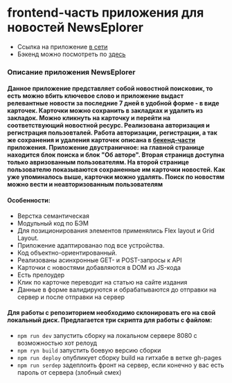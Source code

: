 # frontend-часть приложения для новостей NewsEplorer
-  Ссылка на приложение [в сети](https://byazrov-news.ga)
-  Бэкенд можно посмотреть по [здесь](https://github.com/muratbyazrov/byazrov-news-api)

### Описание приложения NewsEplorer
#### Данное приложение представляет собой новостной поисковик, то есть можно вбить ключевое слово и приложение выдаст релевантные новости за последние 7 дней в удобной форме - в виде карточек. Карточки можно сохранить в закладках и удалить из закладок. Можно кликнуть на карточку и перейти на соответствующий новостной ресурс. Реализована авторизация и регистрация пользовталей. Работа авторизации, регистрации, а так же сохранения и удаления карточек описана в [бекенд-части](https://github.com/muratbyazrov/byazrov-news-api) приложения. Приложение двустраничное: на главной странице находится блок поиска и блок "Об авторе". Вторая страницв доступна только авризованным пользователям. На второй странице пользователю показываются сохраненные им карточки новостей. Как уже упоминалось выше, карточки можно удалять. Поиск по новостям можно вести и неавторизованным пользователям

#### Особенности:
- Верстка семантическая
- Модульный код по БЭМ 
- Для позиционирования элементов применялись Flex layout и Grid Layout. 
- Приложение адаптированао под все устройства. 
- Код объектно-ориентированный. 
- Реализованы асинхронные GET- и POST-запросы к API
- Карточки с новостями добавляются в DOM из JS-кода
- Есть прелоудер
- Клик по карточке переводит на статью на сайте издания
- Данные в форме валидируются и обрабатываются до отправки на сервер и после отправки на сервер
 
#### Для работы с репозиторием необходимо склонировать его на свой локальный диск. Предлагается три скрипта для работы с файлом:
- `npm run dev` запустить сборку на локальном сервере 8080 с возможностью хот релоуд
- `npm ryn build` запустить боевую версию сборки
- `npm run deploy` опубликует сборку build на гитхабе в ветке gh-pages
- `npm run serdep` задеплоить фронт на сервер, если конечно у вас есть пароль от сервера (злобный смех)

